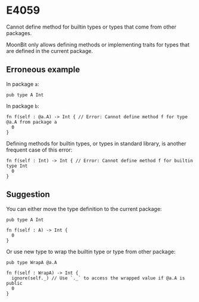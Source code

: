 # E4059

Cannot define method for builtin types or types that come from other packages.

MoonBit only allows defining methods or implementing traits for types that are
defined in the current package.

## Erroneous example

In package `a`:

```moonbit
pub type A Int
```

In package `b`:

```moonbit
fn f(self : @a.A) -> Int { // Error: Cannot define method f for type @a.A from package a
  0
}
```

Defining methods for builtin types, or types in standard library, is another
frequent case of this error:

```moonbit
fn f(self : Int) -> Int { // Error: Cannot define method f for builtin type Int
  0
}
```

## Suggestion

You can either move the type definition to the current package:

```moonbit
pub type A Int

fn f(self : A) -> Int {
  0
}
```

Or use new type to wrap the builtin type or type from other package:

```moonbit
pub type WrapA @a.A

fn f(self : WrapA) -> Int {
  ignore(self._) // Use `._` to access the wrapped value if @a.A is public
  0
}
```
